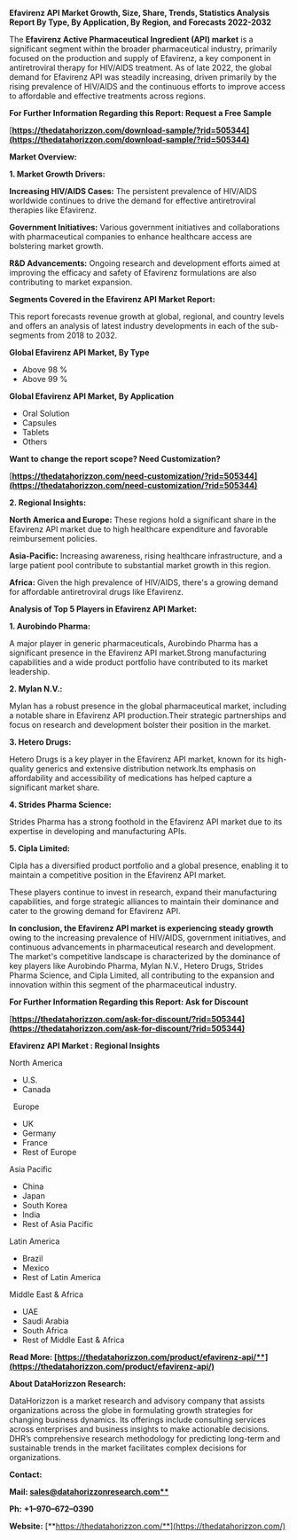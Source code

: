 ﻿**Efavirenz API  Market Growth, Size, Share, Trends, Statistics Analysis Report By Type, By Application, By Region, and Forecasts 2022-2032**


The **Efavirenz Active Pharmaceutical Ingredient (API) market** is a significant segment within the broader pharmaceutical industry, primarily focused on the production and supply of Efavirenz, a key component in antiretroviral therapy for HIV/AIDS treatment. As of late 2022, the global demand for Efavirenz API was steadily increasing, driven primarily by the rising prevalence of HIV/AIDS and the continuous efforts to improve access to affordable and effective treatments across regions. 

**For Further Information Regarding this Report: Request a Free Sample**	

[**https://thedatahorizzon.com/download-sample/?rid=505344](https://thedatahorizzon.com/download-sample/?rid=505344)** 

**Market Overview:**

**1. Market Growth Drivers:**

**Increasing HIV/AIDS Cases:** The persistent prevalence of HIV/AIDS worldwide continues to drive the demand for effective antiretroviral therapies like Efavirenz.

**Government Initiatives:** Various government initiatives and collaborations with pharmaceutical companies to enhance healthcare access are bolstering market growth.

**R&D Advancements:** Ongoing research and development efforts aimed at improving the efficacy and safety of Efavirenz formulations are also contributing to market expansion. 

**Segments Covered in the Efavirenz API Market Report:** 

This report forecasts revenue growth at global, regional, and country levels and offers an analysis of latest industry developments in each of the sub-segments from 2018 to 2032.

**Global Efavirenz API Market, By Type**

- Above 98 %
- Above 99 %

**Global Efavirenz API Market, By Application**

- Oral Solution
- Capsules
- Tablets
- Others

**Want to change the report scope? Need Customization?**

[**https://thedatahorizzon.com/need-customization/?rid=505344](https://thedatahorizzon.com/need-customization/?rid=505344)** 

**2. Regional Insights:**

**North America and Europe:** These regions hold a significant share in the Efavirenz API market due to high healthcare expenditure and favorable reimbursement policies.

**Asia-Pacific:** Increasing awareness, rising healthcare infrastructure, and a large patient pool contribute to substantial market growth in this region.

**Africa:** Given the high prevalence of HIV/AIDS, there's a growing demand for affordable antiretroviral drugs like Efavirenz.

**Analysis of Top 5 Players in Efavirenz API Market:**

**1. Aurobindo Pharma:**

A major player in generic pharmaceuticals, Aurobindo Pharma has a significant presence in the Efavirenz API market.Strong manufacturing capabilities and a wide product portfolio have contributed to its market leadership.

**2. Mylan N.V.:**

Mylan has a robust presence in the global pharmaceutical market, including a notable share in Efavirenz API production.Their strategic partnerships and focus on research and development bolster their position in the market.

**3. Hetero Drugs:**

Hetero Drugs is a key player in the Efavirenz API market, known for its high-quality generics and extensive distribution network.Its emphasis on affordability and accessibility of medications has helped capture a significant market share.

**4. Strides Pharma Science:**

Strides Pharma has a strong foothold in the Efavirenz API market due to its expertise in developing and manufacturing APIs.

**5. Cipla Limited:**

Cipla has a diversified product portfolio and a global presence, enabling it to maintain a competitive position in the Efavirenz API market.

These players continue to invest in research, expand their manufacturing capabilities, and forge strategic alliances to maintain their dominance and cater to the growing demand for Efavirenz API.

**In conclusion, the Efavirenz API market is experiencing steady growth** owing to the increasing prevalence of HIV/AIDS, government initiatives, and continuous advancements in pharmaceutical research and development. The market's competitive landscape is characterized by the dominance of key players like Aurobindo Pharma, Mylan N.V., Hetero Drugs, Strides Pharma Science, and Cipla Limited, all contributing to the expansion and innovation within this segment of the pharmaceutical industry.

**For Further Information Regarding this Report: Ask for Discount**	

[**https://thedatahorizzon.com/ask-for-discount/?rid=505344](https://thedatahorizzon.com/ask-for-discount/?rid=505344)** 

**Efavirenz API Market : Regional Insights**

North America

- U.S.
- Canada

` `Europe

- UK
- Germany
- France
- Rest of Europe

Asia Pacific

- China
- Japan
- South Korea
- India
- Rest of Asia Pacific

Latin America

- Brazil
- Mexico
- Rest of Latin America

Middle East & Africa

- UAE
- Saudi Arabia
- South Africa
- Rest of Middle East & Africa

**Read More: [https://thedatahorizzon.com/product/efavirenz-api/**](https://thedatahorizzon.com/product/efavirenz-api/)** 

**About DataHorizzon Research:**

DataHorizzon is a market research and advisory company that assists organizations across the globe in formulating growth strategies for changing business dynamics. Its offerings include consulting services across enterprises and business insights to make actionable decisions. DHR’s comprehensive research methodology for predicting long-term and sustainable trends in the market facilitates complex decisions for organizations.

**Contact:**

**Mail: [sales@datahorizzonresearch.com**](mailto:sales@datahorizzonresearch.com)**

**Ph:** **+1–970–672–0390**

**Website:** [**https://thedatahorizzon.com/**](https://thedatahorizzon.com/)

